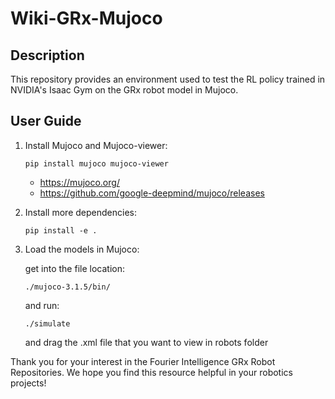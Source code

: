# Wiki-GRx-Mujoco

## Description
This repository provides an environment used to test the RL policy trained in NVIDIA's Isaac Gym on the GRx robot model in Mujoco.

## User Guide

1. Install Mujoco and Mujoco-viewer:

    ```
    pip install mujoco mujoco-viewer
    ```
    - <https://mujoco.org/>
    - <https://github.com/google-deepmind/mujoco/releases>
  
2. Install more dependencies:

    ```
    pip install -e .
    ```

3. Load the models in Mujoco:
   
   get into the file location:
   ```
   ./mujoco-3.1.5/bin/
   ```
   and run:
   ```
   ./simulate
   ```
   and drag the .xml file that you want to view in robots folder


Thank you for your interest in the Fourier Intelligence GRx Robot Repositories.
We hope you find this resource helpful in your robotics projects!
